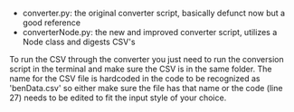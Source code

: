 - converter.py: the original converter script, basically defunct now but a good reference
- converterNode.py: the new and improved converter script, utilizes a Node class and digests CSV's

To run the CSV through the converter you just need to run the conversion script in the terminal and make sure the CSV is in the same folder. The name for the CSV file is hardcoded in the code to be recognized as 'benData.csv' so either make sure the file has that name or the code (line 27) needs to be edited to fit the input style of your choice.

